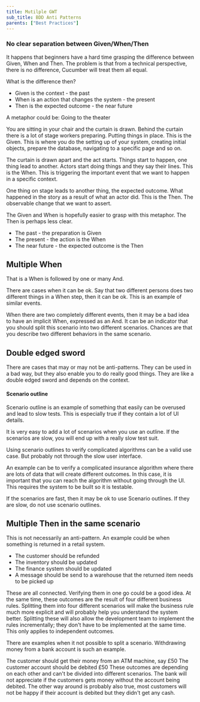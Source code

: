 ```yaml
---
title: Mutilple GWT
sub_title: BDD Anti Patterns
parents: ["Best Practices"]
---
```


### No clear separation between Given/When/Then

It happens that beginners have a hard time grasping the difference between Given, When and Then. The problem is that from a technical perspective, there is no difference, Cucumber will treat them all equal.

What is the difference then?

* Given is the context - the past
* When is an action that changes the system - the present
* Then is the expected outcome - the near future

A metaphor could be: Going to the theater

You are sitting in your chair and the curtain is drawn. Behind the curtain there is a lot of stage workers preparing. Putting things in place. This is the Given. This is where you do the setting up of your system, creating initial objects, prepare the database, navigating to a specific page and so on.

The curtain is drawn apart and the act starts. Things start to happen, one thing lead to another. Actors start doing things and they say their lines. This is the When. This is triggering the important event that we want to happen in a specific context.

One thing on stage leads to another thing, the expected outcome. What happened in the story as a result of what an actor did. This is the Then. The observable change that we want to assert.

The Given and When is hopefully easier to grasp with this metaphor. The Then is perhaps less clear.

* The past - the preparation is Given
* The present - the action is the When
* The near future - the expected outcome is the Then

## Multiple When
That is a When is followed by one or many And.

There are cases when it can be ok. Say that two different persons does two different things in a When step, then it can be ok. This is an example of similar events.

When there are two completely different events, then it may be a bad idea to have an implicit When, expressed as an And. It can be an indicator that you should split this scenario into two different scenarios. Chances are that you describe two different behaviors in the same scenario.

## Double edged sword

There are cases that may or may not be anti-patterns. They can be used in a bad way, but they also enable you to do really good things. They are like a double edged sword and depends on the context.

#### Scenario outline

Scenario outline is an example of something that easily can be overused and lead to slow tests. This is especially true if they contain a lot of UI details.

It is very easy to add a lot of scenarios when you use an outline. If the scenarios are slow, you will end up with a really slow test suit.

Using scenario outlines to verify complicated algorithms can be a valid use case. But probably not through the slow user interface.

An example can be to verify a complicated insurance algorithm where there are lots of data that will create different outcomes. In this case, it is important that you can reach the algorithm without going through the UI. This requires the system to be built so it is testable.

If the scenarios are fast, then it may be ok to use Scenario outlines. If they are slow, do not use scenario outlines.

## Multiple Then in the same scenario

This is not necessarily an anti-pattern. An example could be when something is returned in a retail system.

* The customer should be refunded
* The inventory should be updated
* The finance system should be updated
* A message should be send to a warehouse that the returned item needs to be picked up

These are all connected. Verifying them in one go could be a good idea. At the same time, these outcomes are the result of four different business rules. Splitting them into four different scenarios will make the business rule much more explicit and will probably help you understand the system better. Splitting these will also allow the development team to implement the rules incrementally; they don't have to be implemented at the same time. This only applies to independent outcomes.

There are examples when it not possible to split a scenario. Withdrawing money from a bank account is such an example.

The customer should get their money from an ATM machine, say £50
The customer account should be debited £50
These outcomes are depending on each other and can't be divided into different scenarios. The bank will not appreciate if the customers gets money without the account being debited. The other way around is probably also true, most customers will not be happy if their account is debited but they didn't get any cash.
